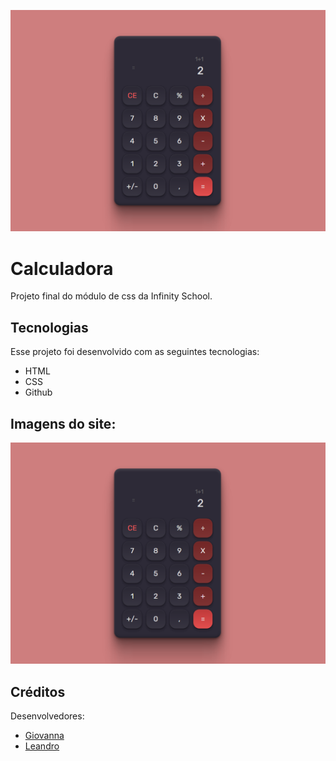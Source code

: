 ![](/site.PNG "Print.")

# Calculadora

Projeto final do módulo de css da Infinity School.

## Tecnologias
Esse projeto foi desenvolvido com as seguintes tecnologias:
- HTML
- CSS
- Github

## Imagens do site:
![](/site.PNG "Print.")

## Créditos
Desenvolvedores:
- [Giovanna](https://github.com/giovannamwt)
- [Leandro](https://github.com/skulzks)